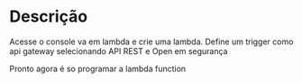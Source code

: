 # Descrição

Acesse o console va em lambda e crie uma lambda. Define um trigger como api gateway selecionando API REST e Open em segurança

Pronto agora é so programar a lambda function